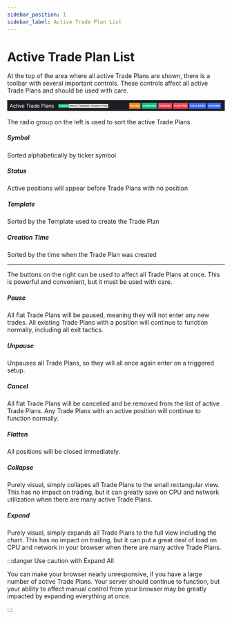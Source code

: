 ```yaml
---
sidebar_position: 1
sidebar_label: Active Trade Plan List
---
```

# Active Trade Plan List

At the top of the area where all active Trade Plans are shown, there is a toolbar with several important controls.  These controls affect all active Trade Plans and should be used with care.

![active-trade-plan-toolbar.png](/img/active-trade-plan-toolbar.png)

The radio group on the left is used to sort the active Trade Plans.

##### Symbol
Sorted alphabetically by ticker symbol

##### Status
Active positions will appear before Trade Plans with no position

##### Template
Sorted by the Template used to create the Trade Plan

##### Creation Time
Sorted by the time when the Trade Plan was created

---

The buttons on the right can be used to affect all Trade Plans at once.  This is powerful and convenient, but it must be used with care.

##### Pause
All flat Trade Plans will be paused, meaning they will not enter any new trades.  All existing Trade Plans with a position will continue to function normally, including all exit tactics.

##### Unpause
Unpauses all Trade Plans, so they will all once again enter on a triggered setup.

##### Cancel
All flat Trade Plans will be cancelled and be removed from the list of active Trade Plans.  Any Trade Plans with an active position will continue to function normally.

##### Flatten
All positions will be closed immediately.

##### Collapse
Purely visual, simply collapes all Trade Plans to the small rectangular view.  This has no impact on trading, but it can greatly save on CPU and network utilization when there are many active Trade Plans.

##### Expand
Purely visual, simply expands all Trade Plans to the full view including the chart.  This has no impact on trading, but it can put a great deal of load on CPU and network in your browser when there are many active Trade Plans.

:::danger Use caution with Expand All

You can make your browser nearly unresponsive, if you have a large number of active Trade Plans.  Your server should continue to function, but your ability to affect manual control from your browser may be greatly impacted by expanding everything at once.

:::
